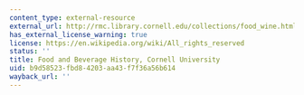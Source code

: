 ```yaml
---
content_type: external-resource
external_url: http://rmc.library.cornell.edu/collections/food_wine.html
has_external_license_warning: true
license: https://en.wikipedia.org/wiki/All_rights_reserved
status: ''
title: Food and Beverage History, Cornell University
uid: b9d58523-fbd8-4203-aa43-f7f36a56b614
wayback_url: ''
---
```

